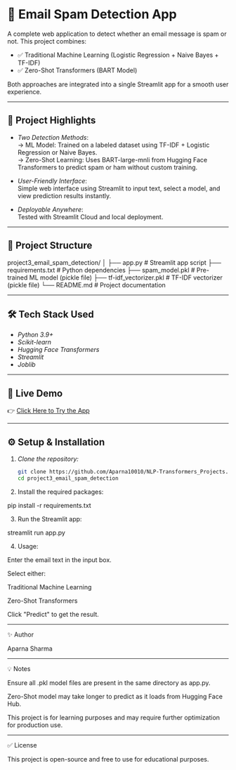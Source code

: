 
# 📧 Email Spam Detection App

A complete web application to detect whether an email message is spam or not. This project combines:

- ✅ Traditional Machine Learning (Logistic Regression + Naive Bayes + TF-IDF)
- ✅ Zero-Shot Transformers (BART Model)

Both approaches are integrated into a single Streamlit app for a smooth user experience.

---

## 🎯 Project Highlights

- *Two Detection Methods*:  
  → ML Model: Trained on a labeled dataset using TF-IDF + Logistic Regression or Naive Bayes.  
  → Zero-Shot Learning: Uses BART-large-mnli from Hugging Face Transformers to predict spam or ham without custom training.

- *User-Friendly Interface*:  
  Simple web interface using Streamlit to input text, select a model, and view prediction results instantly.

- *Deployable Anywhere*:  
  Tested with Streamlit Cloud and local deployment.

---

## 📂 Project Structure

project3_email_spam_detection/ │ ├── app.py                  # Streamlit app script ├── requirements.txt        # Python dependencies ├── spam_model.pkl          # Pre-trained ML model (pickle file) ├── tf-idf_vectorizer.pkl   # TF-IDF vectorizer (pickle file) └── README.md               # Project documentation

---

## 🛠 Tech Stack Used

- *Python 3.9+*
- *Scikit-learn*
- *Hugging Face Transformers*
- *Streamlit*
- *Joblib*

---

## 🚀 Live Demo

👉 [Click Here to Try the App](https://email-spam-detectors.streamlit.app/)

---

## ⚙ Setup & Installation

1. *Clone the repository:*

   ```bash
   git clone https://github.com/Aparna10010/NLP-Transformers_Projects.git
   cd project3_email_spam_detection

2. Install the required packages:

pip install -r requirements.txt


3. Run the Streamlit app:

streamlit run app.py


4. Usage:

Enter the email text in the input box.

Select either:

Traditional Machine Learning

Zero-Shot Transformers


Click "Predict" to get the result.





---

✨ Author

Aparna Sharma




---

💡 Notes

Ensure all .pkl model files are present in the same directory as app.py.

Zero-Shot model may take longer to predict as it loads from Hugging Face Hub.

This project is for learning purposes and may require further optimization for production use.



---

✅ License

This project is open-source and free to use for educational purposes.


